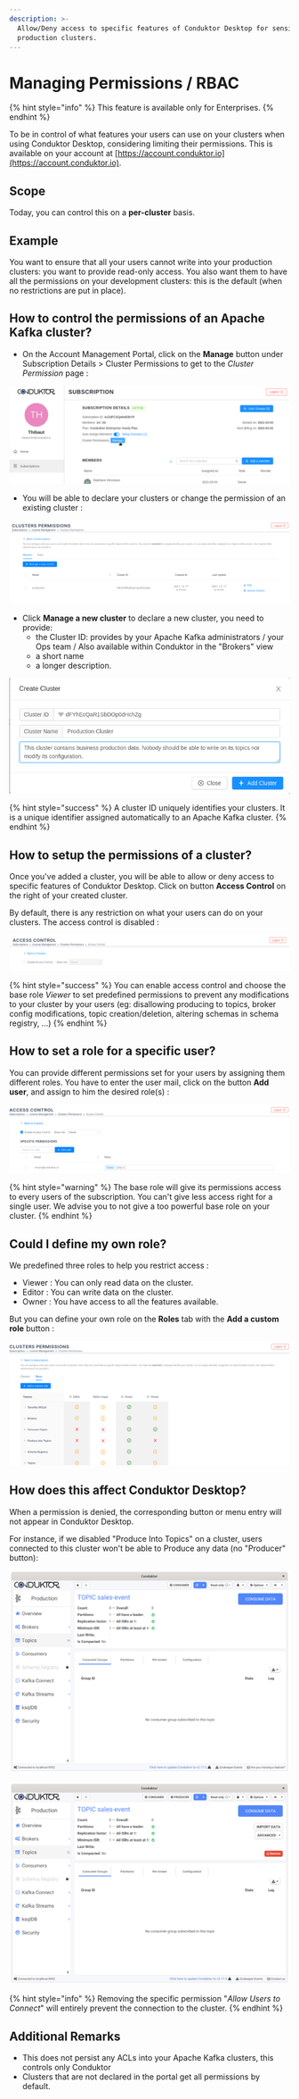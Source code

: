 ```yaml
---
description: >-
  Allow/Deny access to specific features of Conduktor Desktop for sensitive
  production clusters.
---
```


# Managing Permissions / RBAC

{% hint style="info" %}
This feature is available only for Enterprises.
{% endhint %}

To be in control of what features your users can use on your clusters when using Conduktor Desktop, considering limiting their permissions. This is available on your account at [https://account.conduktor.io](https://account.conduktor.io).

## Scope

Today, you can control this on a **per-cluster** basis.

## Example

You want to ensure that all your users cannot write into your production clusters: you want to provide read-only access. You also want them to have all the permissions on your development clusters: this is the default (when no restrictions are put in place).

## How to control the permissions of an Apache Kafka cluster?

* On the Account Management Portal, click on the **Manage** button under Subscription Details > Cluster Permissions to get to the _Cluster Permission_ page :

![](../../.gitbook/assets/image-2-.png)

* You will be able to declare your clusters or change the permission of an existing cluster :&#x20;

![](<../../.gitbook/assets/Screenshot 2021-12-17 at 16-52-59 Conduktor Customer Portal.png>)

* Click **Manage a new cluster** to declare a new cluster, you need to provide:
  * the Cluster ID: provides by your Apache Kafka administrators / your Ops team / Also available within Conduktor in the "Brokers" view
  * a short name
  * a longer description.&#x20;

![](../../.gitbook/assets/capture-decran-du-2021-08-26-16-07-44.png)

{% hint style="success" %}
A cluster ID uniquely identifies your clusters. It is a unique identifier assigned automatically to an Apache Kafka cluster.&#x20;
{% endhint %}

## How to setup the permissions of a cluster?

Once you've added a cluster, you will be able to allow or deny access to specific features of Conduktor Desktop. Click on button **Access Control** on the right of your created cluster.

By default, there is any restriction on what your users can do on your clusters. The access control is disabled :&#x20;

![](<../../.gitbook/assets/Screenshot 2021-12-17 at 16-58-09 Conduktor Customer Portal (1).png>)

{% hint style="success" %}
You can enable access control and choose the base role _Viewer_ to set predefined permissions to prevent any modifications to your cluster by your users (eg: disallowing producing to topics, broker config modifications, topic creation/deletion, altering schemas in schema registry, ...)​
{% endhint %}

## How to set a role for a specific user?

You can provide different permissions set for your users by assigning them different roles. You have to enter the user mail, click on the button **Add user**, and assign to him the desired role(s) :&#x20;

![](<../../.gitbook/assets/Screenshot 2021-12-17 at 17-07-23 Conduktor Customer Portal.png>)

{% hint style="warning" %}
The base role will give its permissions access to every users of the subscription. You can't give less access right for a single user. We advise you to not give a too powerful base role on your cluster.
{% endhint %}

## Could I define my own role?

We predefined three roles to help you restrict access :&#x20;

* Viewer : You can only read data on the cluster.
* Editor : You can write data on the cluster.
* Owner : You have access to all the features available.

But you can define your own role on the **Roles** tab with the **Add a custom role** button :

![](<../../.gitbook/assets/image (51).png>)

## How does this affect Conduktor Desktop?

When a permission is denied, the corresponding button or menu entry will not appear in Conduktor Desktop.

For instance, if we disabled "Produce Into Topics" on a cluster, users connected to this cluster won't be able to Produce any data (no "Producer" button):

![Notice the lack of some buttons (⊕ producer , import data, ...)](../../.gitbook/assets/capture-decran-du-2021-08-26-17-43-22.png)

![Same view with all permissions enabled](../../.gitbook/assets/capture-decran-du-2021-08-26-17-42-03.png)

{% hint style="info" %}
Removing the specific permission "_Allow Users to Connect_" will entirely prevent the connection to the cluster.
{% endhint %}

## Additional Remarks

* This does not persist any ACLs into your Apache Kafka clusters, this controls only Conduktor
* Clusters that are not declared in the portal get all permissions by default.

